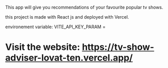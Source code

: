 This app will give you recommendations of your favourite popular tv shows.

this project is made with React js and deployed with Vercel.

environement variable:
VITE_API_KEY_PARAM =

# Visit the website: https://tv-show-adviser-lovat-ten.vercel.app/
